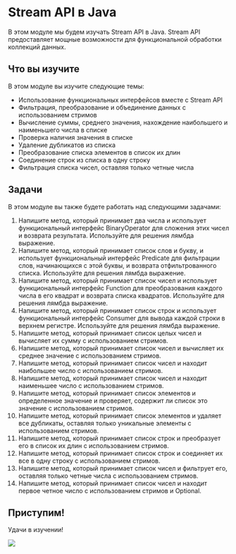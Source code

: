 # Stream API в Java 
 
В этом модуле мы будем изучать Stream API в Java. Stream API предоставляет мощные возможности для функциональной обработки коллекций данных. 
 
## Что вы изучите 
 
В этом модуле вы изучите следующие темы: 
 
- Использование функциональных интерфейсов вместе с Stream API 
- Фильтрация, преобразование и объединение данных с использованием стримов 
- Вычисление суммы, среднего значения, нахождение наибольшего и наименьшего числа в списке 
- Проверка наличия значения в списке 
- Удаление дубликатов из списка 
- Преобразование списка элементов в список их длин 
- Соединение строк из списка в одну строку 
- Фильтрация списка чисел, оставляя только четные числа 

## Задачи 
 
В этом модуле вы также будете работать над следующими задачами: 
 
1) Напишите метод, который принимает два числа и использует функциональный интерфейс BinaryOperator для сложения этих чисел и возврата результата. Используйте для решения лямбда выражение.
2) Напишите метод, который принимает список слов и букву, и использует функциональный интерфейс Predicate для фильтрации слов, начинающихся с этой буквы, и возврата отфильтрованного списка. Используйте для решения лямбда выражение.
3) Напишите метод, который принимает список чисел и использует функциональный интерфейс Function для преобразования каждого числа в его квадрат и возврата списка квадратов. Используйте для решения лямбда выражение.
4) Напишите метод, который принимает список строк и использует функциональный интерфейс Consumer для вывода каждой строки в верхнем регистре. Используйте для решения лямбда выражение.
5) Напишите метод, который принимает список целых чисел и вычисляет их сумму с использованием стримов.
6) Напишите метод, который принимает список чисел и вычисляет их среднее значение с использованием стримов.
7) Напишите метод, который принимает список чисел и находит наибольшее число с использованием стримов.
8) Напишите метод, который принимает список чисел и находит наименьшее число с использованием стримов.
9) Напишите метод, который принимает список элементов и определенное значение и проверяет, содержит ли список это значение с использованием стримов.
10) Напишите метод, который принимает список элементов и удаляет все дубликаты, оставляя только уникальные элементы с использованием стримов.
11) Напишите метод, который принимает список строк и преобразует его в список их длин с использованием стримов.
12) Напишите метод, который принимает список строк и соединяет их все в одну строку с использованием стримов.
13) Напишите метод, который принимает список чисел и фильтрует его, оставляя только четные числа с использованием стримов.
14) Напишите метод, который принимает список чисел и находит первое четное число с использованием стримов и Optional.


## Приступим! 
Удачи в изучении! 


  ![](../../../materials/core-3-stream.png)